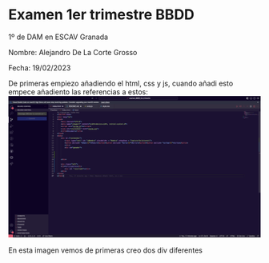 # Examen 1er trimestre BBDD

1º de DAM en ESCAV Granada

Nombre: Alejandro De La Corte Grosso 

Fecha: 19/02/2023

De primeras empiezo añadiendo el html, css y js, cuando añadi esto empece añadiento las referencias a estos:
![Alt text](<Captura de pantalla 2023-12-19 a las 13.06.40.png>)

En esta imagen vemos de primeras creo dos div diferentes 